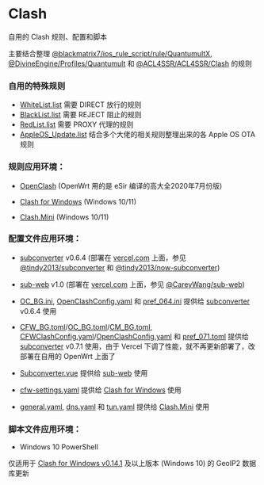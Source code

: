 # Clash
自用的 Clash 规则、配置和脚本

主要结合整理 [@blackmatrix7/ios_rule_script/rule/QuantumultX](https://github.com/blackmatrix7/ios_rule_script/tree/master/rule/QuantumultX), [@DivineEngine/Profiles/Quantumult](https://github.com/DivineEngine/Profiles/tree/master/Quantumult/Filter) 和 [@ACL4SSR/ACL4SSR/Clash](https://github.com/ACL4SSR/ACL4SSR/tree/master/Clash) 的规则

### 自用的特殊规则
- [WhiteList.list](https://github.com/BlueGrave/Clash/blob/master/Ruleset/WhiteList.list) 需要 DIRECT 放行的规则
- [BlackList.list](https://github.com/BlueGrave/Clash/blob/master/Ruleset/BlackList.list) 需要 REJECT 阻止的规则
- [RedList.list](https://github.com/BlueGrave/Clash/blob/master/Ruleset/RedList.list) 需要 PROXY 代理的规则
- [AppleOS_Update.list](https://github.com/BlueGrave/Clash/blob/master/Ruleset/AppleOS_Update.list) 结合多个大佬的相关规则整理出来的各 Apple OS OTA 规则

### 规则应用环境：
- [OpenClash](https://github.com/vernesong/OpenClash/tree/master) (OpenWrt 用的是 eSir 编译的高大全2020年7月份版)

- [Clash for Windows](https://github.com/Fndroid/clash_for_windows_pkg) (Windows 10/11)

- [Clash.Mini](https://github.com/MetaCubeX/Clash.Mini) (Windows 10/11)

### 配置文件应用环境：
- [subconverter](https://github.com/tindy2013/subconverter) v0.6.4 (部署在 [vercel.com](https://vercel.com) 上面，参见 [@tindy2013/subconverter](https://github.com/tindy2013/subconverter) 和 [@tindy2013/now-subconverter](https://github.com/tindy2013/now-subconverter))

- [sub-web](https://github.com/CareyWang/sub-web) v1.0 (部署在 [vercel.com](https://vercel.com) 上面，参见 [@CareyWang/sub-web](https://github.com/CareyWang/sub-web))

- [OC_BG.ini](https://github.com/BlueGrave/Clash/blob/master/Config/OC_BG.ini), [OpenClashConfig.yaml](https://github.com/BlueGrave/Clash/blob/master/OpenClashConfig.yaml) 和 [pref_064.ini](https://github.com/BlueGrave/Clash/blob/master/pref_064.ini) 提供给 [subconverter](https://github.com/tindy2013/subconverter) v0.6.4 使用

- [CFW_BG.toml](https://github.com/BlueGrave/Clash/blob/master/Config/CFW_BG.toml)/[OC_BG.toml](https://github.com/BlueGrave/Clash/blob/master/Config/OC_BG.toml)/[CM_BG.toml](https://github.com/BlueGrave/Clash/blob/master/Config/CM_BG.toml), [CFWClashConfig.yaml](https://github.com/BlueGrave/Clash/blob/master/CFWClashConfig.yaml)/[OpenClashConfig.yaml](https://github.com/BlueGrave/Clash/blob/master/OpenClashConfig.yaml) 和 [pref_071.toml](https://github.com/BlueGrave/Clash/blob/master/SubConverter/pref_071.toml) 提供给 [subconverter](https://github.com/tindy2013/subconverter) v0.7.1 使用，由于 Vercel 下调了性能，就不再更新部署了，改部署在自用的 OpenWrt 上面了

- [Subconverter.vue](https://github.com/BlueGrave/Clash/blob/master/Subconverter.vue) 提供给 [sub-web](https://github.com/CareyWang/sub-web) 使用

- [cfw-settings.yaml](https://github.com/BlueGrave/Clash/blob/master/cfw-settings.yaml) 提供给 [Clash for Windows](https://github.com/Fndroid/clash_for_windows_pkg) 使用

- [general.yaml](https://github.com/BlueGrave/Clash/blob/master/CM/general.yaml), [dns.yaml](https://github.com/BlueGrave/Clash/blob/master/CM/dns.yaml) 和 [tun.yaml](https://github.com/BlueGrave/Clash/blob/master/CM/tun.yaml) 提供给 [Clash.Mini](https://github.com/MetaCubeX/Clash.Mini) 使用

### 脚本文件应用环境：
- Windows 10 PowerShell

仅适用于 [Clash for Windows v0.14.1](https://github.com/Fndroid/clash_for_windows_pkg/releases) 及以上版本 (Windows 10) 的 GeoIP2 数据库更新
